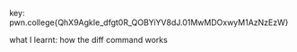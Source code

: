 key: pwn.college{QhX9AgkIe_dfgt0R_QOBYiYV8dJ.01MwMDOxwyM1AzNzEzW}

what I learnt:
how the diff command works